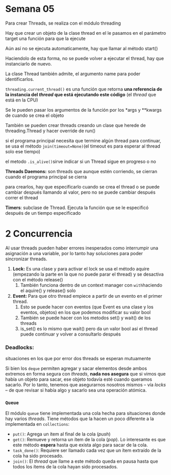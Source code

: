# Semana 05

Para crear Threads, se realiza con el módulo threading

Hay que crear un objeto de la clase thread en el le pasamos en el parámetro target una función para que la ejecute

Aún así no se ejecuta automaticamente, hay que llamar al método start()

Haciendolo de esta forma, no se puede volver a ejecutar el thread, hay que instanciarlo de nuevo.

La clase Thread también admite, el argumento name para poder identificarlos.

`threading.current_thread()` es una función que retorna **una referencia de la instancia del *thread* que está ejecutando este código** (el *thread* que está en la CPU)

Se le pueden pasar los argumentos de la función por los *args y **kwargs de cuando se crea el objeto

También se pueden crear threads creando un clase que herede de threading.Thread y hacer override de run()

si el programa principal necesita que termine algún thread para continuar, se usa el método `join(timeout=None)`(el timeout es para esperar al thread solo ese tiempo)

el metodo `.is_alive()`sirve indicar si un Thread sigue en progreso o no

**Threads Daemons:** son threads que aunque estén corriendo, se cierran cuando el programa principal se cierra

para crearlos, hay que especificarlo cuando se crea el thread o se puede cambiar después llamando al valor, pero no se puede cambiar después correr el thread

**Timers**: subclase de Thread. Ejecuta la función que se le especificó después de un tiempo especificado

# 2 Concurrencia

Al usar threads pueden haber errores inesperados como interrumpir una asignación a una variable, por lo tanto hay soluciones para poder sincronizar threads.

1. **Lock:** Es una clase y para activar el lock se usa el método aquire (empezando la parte en la que no puede parar el thread) y se desactiva con el método release()
    1. También funciona dentro de un context manager con `with`haciendo el aquire() y release() solo
2. **Event:** Para que otro thread empiece a partir de un evento en el primer thread.
    1. Esto se puede hacer con eventos (que Event es una clase y los eventos, objetos) en los que podemos modificar su valor bool
    2. También se puede hacer con los metodos set() y wait() de los threads
    3. is_set() es lo mismo que wait() pero da un valor bool así el thread puede continuar y volver a consultarlo después

### Deadlocks:

situaciones en los que por error dos threads se esperan mutuamente

Si bien los `deque` permiten agregar y sacar elementos desde ambos extremos en forma segura con *threads*, **nada nos asegura** que si vimos que había un objeto para sacar, ese objeto todavía esté cuando queramos sacarlo. Por lo tanto, tenemos que asegurarnos nosotros mismos – vía *locks* – de que revisar si había algo y sacarlo sea una operación atómica.

### `Queue`

El módulo `queue` tiene implementada una cola hecha para situaciones donde hay varios *threads*. Tiene métodos que la hacen un poco diferente a la implementada en `collections`:

- `put()`: Agrega un ítem al final de la cola (*push*)
- `get()`: Remueve y retorna un ítem de la cola (*pop*). Lo interesante es que este método **espera** hasta que exista algo para sacar de la cola.
- `task_done()`: Requiere ser llamado cada vez que un ítem extraído de la cola ha sido procesado.
- `join()`: El *thread* que llame a este método queda en pausa hasta que todos los ítems de la cola hayan sido procesados.